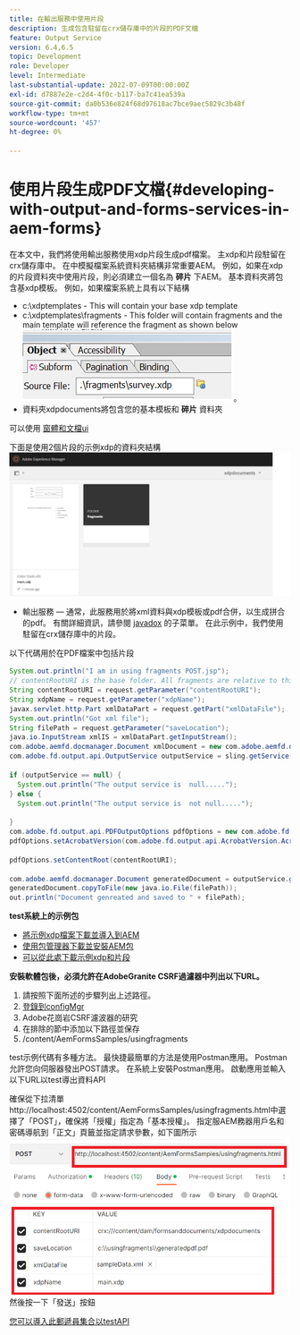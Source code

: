 ```yaml
---
title: 在輸出服務中使用片段
description: 生成包含駐留在crx儲存庫中的片段的PDF文檔
feature: Output Service
version: 6.4,6.5
topic: Development
role: Developer
level: Intermediate
last-substantial-update: 2022-07-09T00:00:00Z
exl-id: d7887e2e-c2d4-4f0c-b117-ba7c41ea539a
source-git-commit: da0b536e824f68d97618ac7bce9aec5829c3b48f
workflow-type: tm+mt
source-wordcount: '457'
ht-degree: 0%

---
```


# 使用片段生成PDF文檔{#developing-with-output-and-forms-services-in-aem-forms}


在本文中，我們將使用輸出服務使用xdp片段生成pdf檔案。 主xdp和片段駐留在crx儲存庫中。 在中模擬檔案系統資料夾結構非常重要AEM。 例如，如果在xdp的片段資料夾中使用片段，則必須建立一個名為 **碎片** 下AEM。 基本資料夾將包含基xdp模板。 例如，如果檔案系統上具有以下結構
* c:\xdptemplates - This will contain your base xdp template
* c:\xdptemplates\fragments - This folder will contain fragments and the main template will reference the fragment as shown below
   ![片段 — xdp](assets/survey-fragment.png)。
* 資料夾xdpdocuments將包含您的基本模板和 **碎片** 資料夾

可以使用 [窗體和文檔ui](http://localhost:4502/aem/forms.html/content/dam/formsanddocuments)

下面是使用2個片段的示例xdp的資料夾結構
![窗體&amp;文檔](assets/fragment-folder-structure-ui.png)


* 輸出服務 — 通常，此服務用於將xml資料與xdp模板或pdf合併，以生成拼合的pdf。 有關詳細資訊，請參閱 [javadox](https://helpx.adobe.com/experience-manager/6-5/forms/javadocs/index.html?com/adobe/fd/output/api/OutputService.html) 的子菜單。 在此示例中，我們使用駐留在crx儲存庫中的片段。


以下代碼用於在PDF檔案中包括片段

```java
System.out.println("I am in using fragments POST.jsp");
// contentRootURI is the base folder. All fragments are relative to this folder
String contentRootURI = request.getParameter("contentRootURI");
String xdpName = request.getParameter("xdpName");
javax.servlet.http.Part xmlDataPart = request.getPart("xmlDataFile");
System.out.println("Got xml file");
String filePath = request.getParameter("saveLocation");
java.io.InputStream xmlIS = xmlDataPart.getInputStream();
com.adobe.aemfd.docmanager.Document xmlDocument = new com.adobe.aemfd.docmanager.Document(xmlIS);
com.adobe.fd.output.api.OutputService outputService = sling.getService(com.adobe.fd.output.api.OutputService.class);

if (outputService == null) {
  System.out.println("The output service is  null.....");
} else {
  System.out.println("The output service is  not null.....");

}
com.adobe.fd.output.api.PDFOutputOptions pdfOptions = new com.adobe.fd.output.api.PDFOutputOptions();
pdfOptions.setAcrobatVersion(com.adobe.fd.output.api.AcrobatVersion.Acrobat_11);

pdfOptions.setContentRoot(contentRootURI);

com.adobe.aemfd.docmanager.Document generatedDocument = outputService.generatePDFOutput(xdpName, xmlDocument, pdfOptions);
generatedDocument.copyToFile(new java.io.File(filePath));
out.println("Document genreated and saved to " + filePath);
```

**test系統上的示例包**

* [將示例xdp檔案下載並導入到AEM](assets/xdp-templates-fragments.zip)
* [使用包管理器下載並安裝AEM包](assets/using-fragments-assets.zip)
* [可以從此處下載示例xdp和片段](assets/xdptemplates.zip)

**安裝軟體包後，必須允許在AdobeGranite CSRF過濾器中列出以下URL。**

1. 請按照下面所述的步驟列出上述路徑。
1. [登錄到configMgr](http://localhost:4502/system/console/configMgr)
1. Adobe花崗岩CSRF濾波器的研究
1. 在排除的節中添加以下路徑並保存
1. /content/AemFormsSamples/usingfragments

test示例代碼有多種方法。 最快捷最簡單的方法是使用Postman應用。 Postman允許您向伺服器發出POST請求。 在系統上安裝Postman應用。
啟動應用並輸入以下URL以test導出資料API

確保從下拉清單http://localhost:4502/content/AemFormsSamples/usingfragments.html中選擇了「POST」，確保將「授權」指定為「基本授權」。 指定服AEM務器用戶名和密碼導航到「正文」頁籤並指定請求參數，如下圖所示
![出口](assets/using-fragment-postman.png)
然後按一下「發送」按鈕

[您可以導入此郵遞員集合以testAPI](assets/usingfragments.postman_collection.json)
